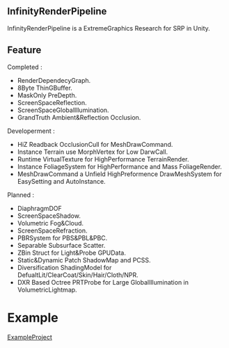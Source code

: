 ## InfinityRenderPipeline
InfinityRenderPipeline is a ExtremeGraphics Research for SRP in Unity.

## Feature
Completed : 
* RenderDependecyGraph.
* 8Byte ThinGBuffer.
* MaskOnly PreDepth.
* ScreenSpaceReflection.
* ScreenSpaceGlobalIllumination.
* GrandTruth Ambient&Reflection Occlusion.

Developerment : 
* HiZ Readback OcclusionCull for MeshDrawCommand.
* Instance Terrain use MorphVertex for Low DarwCall.
* Runtime VirtualTexture for HighPerformance TerrainRender.
* Instance FoliageSystem for HighPerformance and Mass FoliageRender.
* MeshDrawCommand a Unfield HighPreformence DrawMeshSystem for EasySetting and AutoInstance.

Planned : 
* DiaphragmDOF
* ScreenSpaceShadow.
* Volumetric Fog&Cloud.
* ScreenSpaceRefraction.
* PBRSystem for PBS&PBL&PBC.
* Separable Subsurface Scatter.
* ZBin Struct for Light&Probe GPUData.
* Static&Dynamic Patch ShadowMap and PCSS.
* Diversification ShadingModel for DefualtLit/ClearCoat/Skin/Hair/Cloth/NPR.
* DXR Based Octree PRTProbe for Large GlobalIllumination in VolumetricLightmap.

# Example
[ExampleProject](https://github.com/haolange/InfinityExample)



